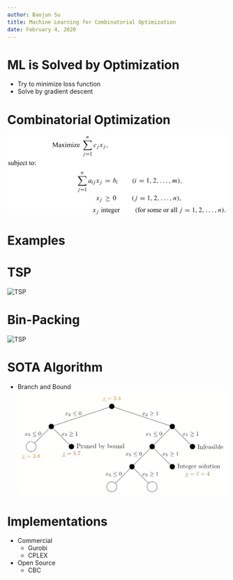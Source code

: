 ```yaml
---
author: Baojun Su
title: Machine Learning for Combinatorial Optimization
date: February 4, 2020
---
```


# ML is Solved by Optimization

* Try to minimize loss function
* Solve by gradient descent

# Combinatorial Optimization
![](mip.png "Combinatorial Optimization")

# Examples

# TSP
![](https://web.colby.edu/thegeometricviewpoint/files/2014/11/map.png "TSP")

# Bin-Packing
![](http://cda.mrs.umn.edu/~mcquarrb/teachingarchive/M1001/Resources/figBinWFD15.jpg "TSP")

# SOTA Algorithm
* Branch and Bound
![](bab.png "Branch and Bound")

# Implementations
* Commercial
    * Gurobi
    * CPLEX
* Open Source
    * CBC